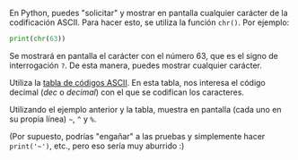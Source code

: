 
En Python, puedes "solicitar" y mostrar en pantalla cualquier carácter de la codificación ASCII. Para hacer esto, se utiliza la función `chr()`. Por ejemplo:

```python
print(chr(63))
```


Se mostrará en pantalla el carácter con el número 63, que es el signo de interrogación `?`. De esta manera, puedes mostrar cualquier carácter.

Utiliza la [tabla de códigos ASCII](https://www.cs.cmu.edu/~pattis/15-1XX/common/handouts/ascii.html). En esta tabla, nos interesa el código decimal (*dec* o *decimal*) con el que se codifican los caracteres.

Utilizando el ejemplo anterior y la tabla, muestra en pantalla (cada uno en su propia línea) `~`, `^` y `%`.

(Por supuesto, podrías "engañar" a las pruebas y simplemente hacer `print('~')`, etc., pero eso sería muy aburrido :)
